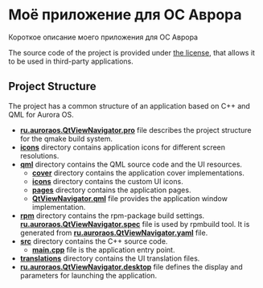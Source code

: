 # Моё приложение для ОС Аврора

Короткое описание моего приложения для ОС Аврора

The source code of the project is provided under
[the license](LICENSE.BSD-3-CLAUSE.md),
that allows it to be used in third-party applications.

## Project Structure

The project has a common structure
of an application based on C++ and QML for Aurora OS.

* **[ru.auroraos.QtViewNavigator.pro](ru.auroraos.QtViewNavigator.pro)** file
  describes the project structure for the qmake build system.
* **[icons](icons)** directory contains application icons for different screen resolutions.
* **[qml](qml)** directory contains the QML source code and the UI resources.
  * **[cover](qml/cover)** directory contains the application cover implementations.
  * **[icons](qml/icons)** directory contains the custom UI icons.
  * **[pages](qml/pages)** directory contains the application pages.
  * **[QtViewNavigator.qml](qml/QtViewNavigator.qml)** file
    provides the application window implementation.
* **[rpm](rpm)** directory contains the rpm-package build settings.
  **[ru.auroraos.QtViewNavigator.spec](rpm/ru.auroraos.QtViewNavigator.spec)** file is used by rpmbuild tool.
  It is generated from **[ru.auroraos.QtViewNavigator.yaml](rpm/ru.auroraos.QtViewNavigator.yaml)** file.
* **[src](src)** directory contains the C++ source code.
  * **[main.cpp](src/main.cpp)** file is the application entry point.
* **[translations](translations)** directory contains the UI translation files.
* **[ru.auroraos.QtViewNavigator.desktop](ru.auroraos.QtViewNavigator.desktop)** file
  defines the display and parameters for launching the application.